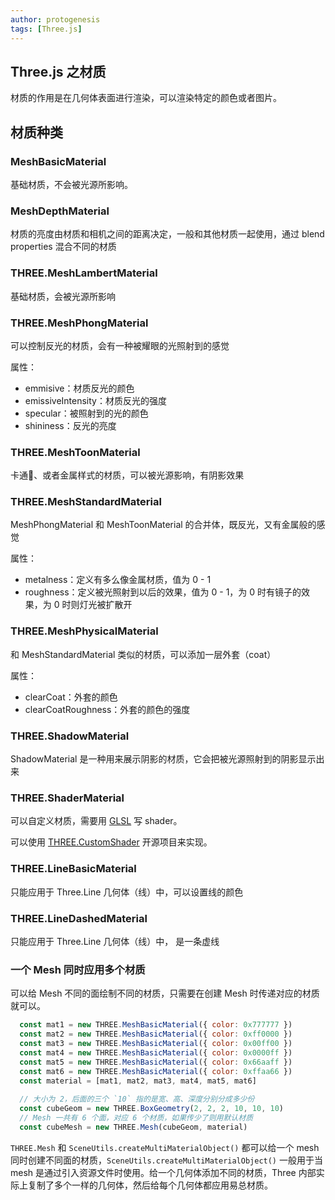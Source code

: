 ```yaml
---
author: protogenesis
tags: [Three.js]
---
```


## Three.js 之材质

材质的作用是在几何体表面进行渲染，可以渲染特定的颜色或者图片。

## 材质种类

### MeshBasicMaterial

基础材质，不会被光源所影响。

### MeshDepthMaterial

材质的亮度由材质和相机之间的距离决定，一般和其他材质一起使用，通过 blend properties 混合不同的材质

### THREE.MeshLambertMaterial

基础材质，会被光源所影响

### THREE.MeshPhongMaterial

可以控制反光的材质，会有一种被耀眼的光照射到的感觉

属性：

- emmisive：材质反光的颜色
- emissiveIntensity：材质反光的强度
- specular：被照射到的光的颜色
- shininess：反光的亮度

### THREE.MeshToonMaterial

卡通🦊、或者金属样式的材质，可以被光源影响，有阴影效果

### THREE.MeshStandardMaterial

MeshPhongMaterial 和 MeshToonMaterial 的合并体，既反光，又有金属般的感觉

属性：

- metalness：定义有多么像金属材质，值为 0 - 1
- roughness：定义被光照射到以后的效果，值为 0 - 1，为 0 时有镜子的效果，为 0 时则灯光被扩散开

### THREE.MeshPhysicalMaterial

和 MeshStandardMaterial 类似的材质，可以添加一层外套（coat）

属性：

- clearCoat：外套的颜色
- clearCoatRoughness：外套的颜色的强度

### THREE.ShadowMaterial

ShadowMaterial 是一种用来展示阴影的材质，它会把被光源照射到的阴影显示出来

### THREE.ShaderMaterial

可以自定义材质，需要用 [GLSL](https://www.khronos.org/webgl/) 写 shader。

可以使用 [THREE.CustomShader](https://github.com/FarazzShaikh/THREE-CustomShaderMaterial) 开源项目来实现。

### THREE.LineBasicMaterial

只能应用于 Three.Line 几何体（线）中，可以设置线的颜色

### THREE.LineDashedMaterial

只能应用于 Three.Line 几何体（线）中， 是一条虚线

### 一个 Mesh 同时应用多个材质

可以给 Mesh 不同的面绘制不同的材质，只需要在创建 Mesh 时传递对应的材质就可以。

```js
  const mat1 = new THREE.MeshBasicMaterial({ color: 0x777777 })
  const mat2 = new THREE.MeshBasicMaterial({ color: 0xff0000 })
  const mat3 = new THREE.MeshBasicMaterial({ color: 0x00ff00 })
  const mat4 = new THREE.MeshBasicMaterial({ color: 0x0000ff })
  const mat5 = new THREE.MeshBasicMaterial({ color: 0x66aaff })
  const mat6 = new THREE.MeshBasicMaterial({ color: 0xffaa66 })
  const material = [mat1, mat2, mat3, mat4, mat5, mat6]
  
  // 大小为 2，后面的三个 `10` 指的是宽、高、深度分别分成多少份
  const cubeGeom = new THREE.BoxGeometry(2, 2, 2, 10, 10, 10)
  // Mesh 一共有 6 个面，对应 6 个材质，如果传少了则用默认材质
  const cubeMesh = new THREE.Mesh(cubeGeom, material)
```

`THREE.Mesh` 和  `SceneUtils.createMultiMaterialObject()` 都可以给一个 mesh 同时创建不同面的材质，`SceneUtils.createMultiMaterialObject()` 一般用于当 mesh 是通过引入资源文件时使用。给一个几何体添加不同的材质，Three 内部实际上复制了多个一样的几何体，然后给每个几何体都应用易总材质。
